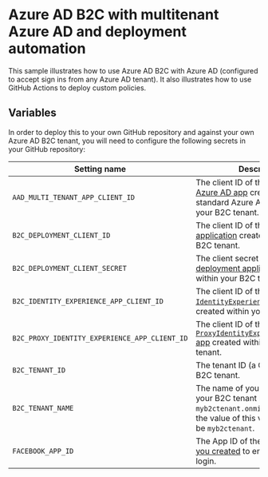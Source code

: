 # Azure AD B2C with multitenant Azure AD and deployment automation

This sample illustrates how to use Azure AD B2C with Azure AD (configured to accept sign ins from any Azure AD tenant). It also illustrates how to use GitHub Actions to deploy custom policies.

## Variables

In order to deploy this to your own GitHub repository and against your own Azure AD B2C tenant, you will need to configure the following secrets in your GitHub repository:

| Setting name                                  | Description                                                                                                                                                                                                                               |
|-----------------------------------------------|-------------------------------------------------------------------------------------------------------------------------------------------------------------------------------------------------------------------------------------------|
| `AAD_MULTI_TENANT_APP_CLIENT_ID`              | The client ID of the [multitenant Azure AD app](https://docs.microsoft.com/en-us/azure/active-directory-b2c/identity-provider-azure-ad-multi-tenant?pivots=b2c-custom-policy) created in a standard Azure AD tenant, not your B2C tenant. |
| `B2C_DEPLOYMENT_CLIENT_ID`                    | The client ID of the [deployment application](https://docs.microsoft.com/en-us/azure/active-directory-b2c/microsoft-graph-get-started?tabs=app-reg-ga) created within your B2C tenant.                                                    |
| `B2C_DEPLOYMENT_CLIENT_SECRET`                | The client secret of the [deployment application](https://docs.microsoft.com/en-us/azure/active-directory-b2c/microsoft-graph-get-started?tabs=app-reg-ga) created within your B2C tenant.                                                |
| `B2C_IDENTITY_EXPERIENCE_APP_CLIENT_ID`       | The client ID of the [`IdentityExperienceFramework` app](https://docs.microsoft.com/en-us/azure/active-directory-b2c/custom-policy-get-started#register-identity-experience-framework-applications) created within your B2C tenant.       |
| `B2C_PROXY_IDENTITY_EXPERIENCE_APP_CLIENT_ID` | The client ID of the [`ProxyIdentityExperienceFramework` app](https://docs.microsoft.com/en-us/azure/active-directory-b2c/custom-policy-get-started#register-identity-experience-framework-applications) created within your B2C tenant.  |
| `B2C_TENANT_ID`                               | The tenant ID (a GUID) of your B2C tenant.                                                                                                                                                                                                |
| `B2C_TENANT_NAME`                             | The name of your B2C tenant. If your B2C tenant has a domain of `myb2ctenant.onmicrosoft.com` then the value of this variable should be `myb2ctenant`.                                                                                    |
| `FACEBOOK_APP_ID`                             | The App ID of the [Facebook app you created](https://docs.microsoft.com/en-us/azure/active-directory-b2c/identity-provider-facebook?pivots=b2c-custom-policy) to enable Facebook login.                                                   |
